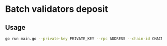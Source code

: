 # Batch validators deposit

## Usage
```bash
go run main.go --private-key PRIVATE_KEY --rpc ADDRESS --chain-id CHAIN_ID --file input.json --multi-deposit MULTI_DEPOSIT_ADDRESS
```